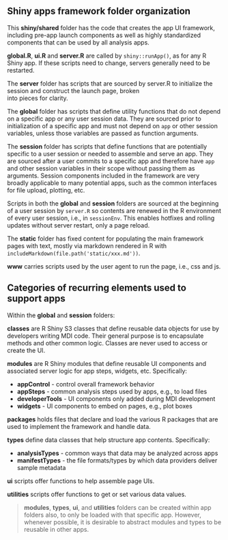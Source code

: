 ## Shiny apps framework folder organization

This **shiny/shared** folder has the code that creates the app
UI framework, including pre-app launch components as well as 
highly standardized components that can be used by all analysis 
apps.

**global.R**, **ui.R** and **server.R** are called by 
<code>shiny::runApp()</code>, as for any R Shiny app. If these 
scripts need to change, servers generally need to be restarted.

The **server** folder has scripts that are sourced by server.R
to initialize the session and construct the launch page, broken  
into pieces for clarity.

The **global** folder has scripts that define utility functions
that do not depend on a specific app or any user session data.
They are sourced prior to initialization of a specific
app and must not depend on <code>app</code> or other session 
variables, unless those variables are passed as function arguments.

The **session** folder has scripts that define functions that are
potentially specific to a user session or needed to assemble and serve 
an app. They are sourced after a user commits to a specific app and 
therefore have <code>app</code> and other session variables in their 
scope without passing them as arguments. Session components included
in the framework are very broadly applicable to many potential apps, 
such as the common interfaces for file upload, plotting, etc.

Scripts in both the **global** and **session** folders are sourced at 
the beginning of a user session by <code>server.R</code> so contents 
are renewed in the R environment of every user session, i.e.,
in <code>sessionEnv</code>. This enables hotfixes and rolling updates
without server restart, only a page reload.

The **static** folder has fixed content for populating the main
framework pages with text, mostly via markdown rendered in R with
<code>includeMarkdown(file.path('static/xxx.md'))</code>.

**www** carries scripts used by the user agent to run the page,
i.e., css and js.

## Categories of recurring elements used to support apps

Within the **global** and **session** folders:

**classes** are R Shiny S3 classes that define reusable data objects
for use by developers writing MDI code. Their general purpose
is to encapsulate methods and other common logic. Classes are
never used to access or create the UI.

**modules** are R Shiny modules that define reusable UI components
and associated server logic for app steps, widgets, etc.
Specifically:

- **appControl** - control overall framework behavior
- **appSteps** - common analysis steps used by apps, e.g., to load files
- **developerTools** - UI components only added during MDI development
- **widgets** - UI components to embed on pages, e.g., plot boxes

**packages** holds files that declare and load the various R packages
that are used to implement the framework and handle data.

**types** define data classes that help structure app contents.
Specifically:

- **analysisTypes** - common ways that data may be analyzed across apps
- **manifestTypes** - the file formats/types by which data providers deliver sample metadata  

**ui** scripts offer functions to help assemble page UIs. 

**utilities** scripts offer functions to get or set various data values.

>**modules**, **types**, **ui**, and **utilities** folders can
be created within app folders also, to only be loaded with that specific 
app. However, whenever possible, it is desirable to abstract modules
and types to be reusable in other apps.
